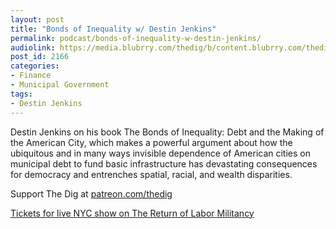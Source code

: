 ```yaml
---
layout: post
title: "Bonds of Inequality w/ Destin Jenkins"
permalink: podcast/bonds-of-inequality-w-destin-jenkins/
audiolink: https://media.blubrry.com/thedig/b/content.blubrry.com/thedig/The_Dig-EP_353-Jenkins.mp3 
post_id: 2166
categories: 
- Finance
- Municipal Government
tags: 
- Destin Jenkins
---
```


Destin Jenkins on his book The Bonds of Inequality: Debt and the Making of the American City, which makes a powerful argument about how the ubiquitous and in many ways invisible dependence of American cities on municipal debt to fund basic infrastructure has devastating consequences for democracy and entrenches spatial, racial, and wealth disparities.

Support The Dig at [patreon.com/thedig](http://www.patreon.com/TheDig) 

[Tickets for live NYC show on The Return of Labor Militancy](eventbrite.com/e/the-return-of-labor-militancy-with-the-dig-and-jacobin-tickets-320732338057)
